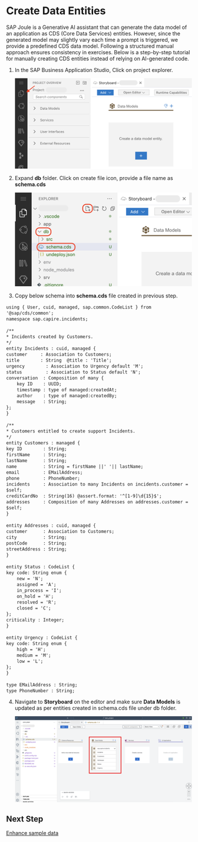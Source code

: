 # Create Data Entities

SAP Joule is a Generative AI assistant that can generate the data model of an application as CDS (Core Data Services) entities. However, since the generated model may slightly vary each time a prompt is triggered, we provide a predefined CDS data model. Following a structured manual approach ensures consistency in exercises. Below is a step-by-step tutorial for manually creating CDS entities instead of relying on AI-generated code.

1. In the SAP Business Application Studio, Click on project explorer.

    ![project-explorer](../images/create-data-entities/project_explorer.png)

2. Expand **db** folder. Click on create file icon, provide a file name as **schema.cds**

    ![create-schema](../images/create-data-entities/schema_creation.png)

3. Copy below schema into **schema.cds** file created in previous step.

```
using { User, cuid, managed, sap.common.CodeList } from '@sap/cds/common';
namespace sap.capire.incidents; 

/**
* Incidents created by Customers.
*/
entity Incidents : cuid, managed {  
customer     : Association to Customers;
title        : String  @title : 'Title';
urgency        : Association to Urgency default 'M';
status         : Association to Status default 'N';
conversation  : Composition of many {
    key ID    : UUID;
    timestamp : type of managed:createdAt;
    author    : type of managed:createdBy;
    message   : String;
};
}

/**
* Customers entitled to create support Incidents.
*/
entity Customers : managed { 
key ID        : String;
firstName     : String;
lastName      : String;
name          : String = firstName ||' '|| lastName;
email         : EMailAddress;
phone         : PhoneNumber;
incidents     : Association to many Incidents on incidents.customer = $self;
creditCardNo  : String(16) @assert.format: '^[1-9]\d{15}$';
addresses     : Composition of many Addresses on addresses.customer = $self;
}

entity Addresses : cuid, managed {
customer      : Association to Customers;
city          : String;
postCode      : String;
streetAddress : String;
}

entity Status : CodeList {
key code: String enum {
    new = 'N';
    assigned = 'A'; 
    in_process = 'I'; 
    on_hold = 'H'; 
    resolved = 'R'; 
    closed = 'C'; 
};
criticality : Integer;
}

entity Urgency : CodeList {
key code: String enum {
    high = 'H';
    medium = 'M'; 
    low = 'L'; 
};
}

type EMailAddress : String;
type PhoneNumber : String;
```

4. Navigate to **Storyboard** on the editor and make sure **Data Models** is updated as per entities created in schema.cds file under db folder.

    ![schema-storyboard](../images/create-data-entities/schema-storyboard.png)

## Next Step

[Enhance sample data](enhance-sample-data.md)
